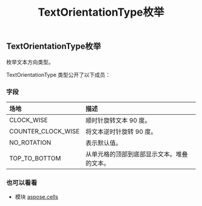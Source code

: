 ﻿---
title: TextOrientationType枚举
second_title: Aspose.Cells for Python via .NET API 参考资料
description:
type: docs
weight: 2560
url: /zh/python-net/aspose.cells/textorientationtype/
is_root: false
---
##  TextOrientationType枚举
枚举文本方向类型。



TextOrientationType 类型公开了以下成员：

### 字段
|场地|描述|
| :- | :- |
| CLOCK_WISE |顺时针旋转文本 90 度。|
| COUNTER_CLOCK_WISE |将文本逆时针旋转 90 度。|
| NO_ROTATION |表示默认值。|
| TOP_TO_BOTTOM |从单元格的顶部到底部显示文本。堆叠的文本。|



### 也可以看看
* 模块 [aspose.cells](..)
